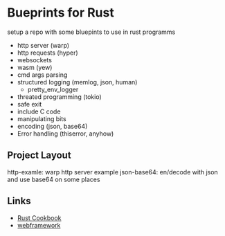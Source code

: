 # Bueprints for Rust

setup a repo with some bluepints to use in rust programms

- http server (warp)
- http requests (hyper)
- websockets
- wasm (yew)
- cmd args parsing
- structured logging (memlog, json, human)
  - pretty_env_logger
- threated programming (tokio)
- safe exit
- include C code
- manipulating bits
- encoding (json, base64)
- Error handling (thiserror, anyhow)

## Project Layout

http-examle: warp http server example
json-base64: en/decode with json and use base64 on some places

## Links

- [Rust Cookbook](https://rust-lang-nursery.github.io/rust-cookbook/)
- [webframework](https://github.com/flosse/rust-web-framework-comparison)
